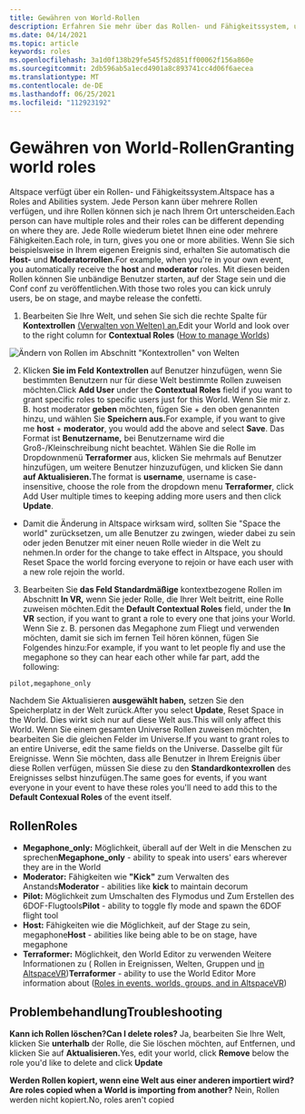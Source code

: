 ```yaml
---
title: Gewähren von World-Rollen
description: Erfahren Sie mehr über das Rollen- und Fähigkeitssystem, und erhalten Sie schritt-für-Schritt-Anweisungen zum Zuweisen von Rollen für Benutzer in Ihren AltspaceVR-Welten.
ms.date: 04/14/2021
ms.topic: article
keywords: roles
ms.openlocfilehash: 3a1d0f138b29fe545f52d851ff00062f156a860e
ms.sourcegitcommit: 2db596ab5a1ecd4901a8c893741cc4d06f6aecea
ms.translationtype: MT
ms.contentlocale: de-DE
ms.lasthandoff: 06/25/2021
ms.locfileid: "112923192"
---
```

# <a name="granting-world-roles"></a><span data-ttu-id="bd012-104">Gewähren von World-Rollen</span><span class="sxs-lookup"><span data-stu-id="bd012-104">Granting world roles</span></span>

<span data-ttu-id="bd012-105">Altspace verfügt über ein Rollen- und Fähigkeitssystem.</span><span class="sxs-lookup"><span data-stu-id="bd012-105">Altspace has a Roles and Abilities system.</span></span> <span data-ttu-id="bd012-106">Jede Person kann über mehrere Rollen verfügen, und ihre Rollen können sich je nach Ihrem Ort unterscheiden.</span><span class="sxs-lookup"><span data-stu-id="bd012-106">Each person can have multiple roles and their roles can be different depending on where they are.</span></span> <span data-ttu-id="bd012-107">Jede Rolle wiederum bietet Ihnen eine oder mehrere Fähigkeiten.</span><span class="sxs-lookup"><span data-stu-id="bd012-107">Each role, in turn, gives you one or more abilities.</span></span> <span data-ttu-id="bd012-108">Wenn Sie sich beispielsweise in Ihrem eigenen Ereignis sind, erhalten Sie automatisch die **Host-** und **Moderatorrollen.**</span><span class="sxs-lookup"><span data-stu-id="bd012-108">For example, when you're in your own event, you automatically receive the **host** and **moderator** roles.</span></span> <span data-ttu-id="bd012-109">Mit diesen beiden Rollen können Sie unbändige Benutzer starten, auf der Stage sein und die Conf conf zu veröffentlichen.</span><span class="sxs-lookup"><span data-stu-id="bd012-109">With those two roles you can kick unruly users, be on stage, and maybe release the confetti.</span></span>

1. <span data-ttu-id="bd012-110">Bearbeiten Sie Ihre Welt, und sehen Sie sich die rechte Spalte für **Kontextrollen** [(Verwalten von Welten) an.](managing-worlds.md)</span><span class="sxs-lookup"><span data-stu-id="bd012-110">Edit your World and look over to the right column for **Contextual Roles** ([How to manage Worlds](managing-worlds.md))</span></span>

![Ändern von Rollen im Abschnitt "Kontextrollen" von Welten](images/granting-roles.png)

2. <span data-ttu-id="bd012-112">Klicken **Sie im Feld** **Kontextrollen** auf Benutzer hinzufügen, wenn Sie bestimmten Benutzern nur für diese Welt bestimmte Rollen zuweisen möchten.</span><span class="sxs-lookup"><span data-stu-id="bd012-112">Click **Add User** under the **Contextual Roles** field if you want to grant specific roles to specific users just for this World.</span></span> <span data-ttu-id="bd012-113">Wenn Sie mir z. B. host moderator **geben** möchten, fügen Sie  +  den oben genannten hinzu, und wählen Sie **Speichern aus.**</span><span class="sxs-lookup"><span data-stu-id="bd012-113">For example, if you want to give me **host** + **moderator**, you would add the above and select **Save**.</span></span> <span data-ttu-id="bd012-114">Das Format ist **Benutzername,** bei Benutzername wird die Groß-/Kleinschreibung nicht beachtet. Wählen Sie die Rolle im Dropdownmenü **Terraformer** aus, klicken Sie mehrmals auf Benutzer hinzufügen, um weitere Benutzer hinzuzufügen, und klicken Sie dann **auf Aktualisieren.**</span><span class="sxs-lookup"><span data-stu-id="bd012-114">The format is **username**, username is case-insensitive, choose the role from the dropdown menu **Terraformer**, click Add User multiple times to keeping adding more users and then click **Update**.</span></span>

* <span data-ttu-id="bd012-115">Damit die Änderung in Altspace wirksam wird, sollten Sie "Space the world" zurücksetzen, um alle Benutzer zu zwingen, wieder dabei zu sein oder jeden Benutzer mit einer neuen Rolle wieder in die Welt zu nehmen.</span><span class="sxs-lookup"><span data-stu-id="bd012-115">In order for the change to take effect in Altspace, you should Reset Space the world forcing everyone to rejoin or have each user with a new role rejoin the world.</span></span>

3. <span data-ttu-id="bd012-116">Bearbeiten Sie **das Feld Standardmäßige** kontextbezogene Rollen im Abschnitt **In VR,** wenn Sie jeder Rolle, die Ihrer Welt beitritt, eine Rolle zuweisen möchten.</span><span class="sxs-lookup"><span data-stu-id="bd012-116">Edit the **Default Contextual Roles** field, under the **In VR** section, if you want to grant a role to every one that joins your World.</span></span> <span data-ttu-id="bd012-117">Wenn Sie z. B. personen das Megaphone zum Fliegt und verwenden möchten, damit sie sich im fernen Teil hören können, fügen Sie Folgendes hinzu:</span><span class="sxs-lookup"><span data-stu-id="bd012-117">For example, if you want to let people fly and use the megaphone so they can hear each other while far part, add the following:</span></span>

```
pilot,megaphone_only
```

<span data-ttu-id="bd012-118">Nachdem Sie Aktualisieren **ausgewählt haben,** setzen Sie den Speicherplatz in der Welt zurück.</span><span class="sxs-lookup"><span data-stu-id="bd012-118">After you select **Update**, Reset Space in the World.</span></span> <span data-ttu-id="bd012-119">Dies wirkt sich nur auf diese Welt aus.</span><span class="sxs-lookup"><span data-stu-id="bd012-119">This will only affect this World.</span></span> <span data-ttu-id="bd012-120">Wenn Sie einem gesamten Universe Rollen zuweisen möchten, bearbeiten Sie die gleichen Felder im Universe.</span><span class="sxs-lookup"><span data-stu-id="bd012-120">If you want to grant roles to an entire Universe, edit the same fields on the Universe.</span></span> <span data-ttu-id="bd012-121">Dasselbe gilt für Ereignisse. Wenn Sie möchten, dass alle Benutzer in Ihrem Ereignis über diese Rollen verfügen, müssen Sie diese zu den **Standardkontexrollen** des Ereignisses selbst hinzufügen.</span><span class="sxs-lookup"><span data-stu-id="bd012-121">The same goes for events, if you want everyone in your event to have these roles you'll need to add this to the **Default Contexual Roles** of the event itself.</span></span>

## <a name="roles"></a><span data-ttu-id="bd012-122">Rollen</span><span class="sxs-lookup"><span data-stu-id="bd012-122">Roles</span></span>

* <span data-ttu-id="bd012-123">**Megaphone_only:** Möglichkeit, überall auf der Welt in die Menschen zu sprechen</span><span class="sxs-lookup"><span data-stu-id="bd012-123">**Megaphone_only** - ability to speak into users' ears wherever they are in the World</span></span>
* <span data-ttu-id="bd012-124">**Moderator:** Fähigkeiten wie **"Kick"** zum Verwalten des Anstands</span><span class="sxs-lookup"><span data-stu-id="bd012-124">**Moderator** - abilities like **kick** to maintain decorum</span></span>
* <span data-ttu-id="bd012-125">**Pilot:** Möglichkeit zum Umschalten des Flymodus und Zum Erstellen des 6DOF-Flugtools</span><span class="sxs-lookup"><span data-stu-id="bd012-125">**Pilot** - ability to toggle fly mode and spawn the 6DOF flight tool</span></span>
* <span data-ttu-id="bd012-126">**Host:** Fähigkeiten wie die Möglichkeit, auf der Stage zu sein, megaphone</span><span class="sxs-lookup"><span data-stu-id="bd012-126">**Host** - abilities like being able to be on stage, have megaphone</span></span>
* <span data-ttu-id="bd012-127">**Terraformer:** Möglichkeit, den World Editor zu verwenden Weitere Informationen zu ( Rollen in Ereignissen, Welten, Gruppen und [in AltspaceVR](../getting-started/roles.md))</span><span class="sxs-lookup"><span data-stu-id="bd012-127">**Terraformer** - ability to use the World Editor More information about ([Roles in events, worlds, groups, and in AltspaceVR](../getting-started/roles.md))</span></span>

## <a name="troubleshooting"></a><span data-ttu-id="bd012-128">Problembehandlung</span><span class="sxs-lookup"><span data-stu-id="bd012-128">Troubleshooting</span></span>

<span data-ttu-id="bd012-129">**Kann ich Rollen löschen?**</span><span class="sxs-lookup"><span data-stu-id="bd012-129">**Can I delete roles?**</span></span>
<span data-ttu-id="bd012-130">Ja, bearbeiten Sie Ihre Welt, klicken Sie **unterhalb** der Rolle, die Sie löschen möchten, auf Entfernen, und klicken Sie auf **Aktualisieren.**</span><span class="sxs-lookup"><span data-stu-id="bd012-130">Yes, edit your world, click **Remove** below the role you'd like to delete and click **Update**</span></span>

<span data-ttu-id="bd012-131">**Werden Rollen kopiert, wenn eine Welt aus einer anderen importiert wird?**</span><span class="sxs-lookup"><span data-stu-id="bd012-131">**Are roles copied when a World is importing from another?**</span></span>
<span data-ttu-id="bd012-132">Nein, Rollen werden nicht kopiert.</span><span class="sxs-lookup"><span data-stu-id="bd012-132">No, roles aren't copied</span></span>